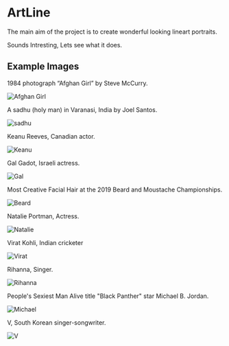 # ArtLine

The main aim of the project is to create wonderful looking lineart portraits. 

Sounds Intresting, Lets see what it does.

## Example Images

1984 photograph “Afghan Girl” by Steve McCurry.

![Afghan Girl](https://i.imgur.com/NDE3QW4.jpg)

A sadhu (holy man) in Varanasi, India by Joel Santos.

![sadhu](https://i.imgur.com/PXLTBbJ.jpg)

Keanu Reeves, Canadian actor.

![Keanu](https://i.imgur.com/labkc8V.jpg)

Gal Gadot, Israeli actress.

![Gal](https://i.imgur.com/bF91WY6.jpg)

Most Creative Facial Hair at the 2019 Beard and Moustache Championships.

![Beard](https://i.imgur.com/yNtwLCJ.jpg)

Natalie Portman, Actress.

![Natalie](https://i.imgur.com/pmaJ6fl.jpg)

Virat Kohli, Indian cricketer

![Virat](https://i.imgur.com/jg76waU.jpg)

Rihanna, Singer.

![Rihanna](https://i.imgur.com/KLiF6kT.jpg)

People's Sexiest Man Alive title  "Black Panther" star Michael B. Jordan.

![Michael](https://i.imgur.com/apAGk7M.jpg)

V, South Korean singer-songwriter.

![V](https://i.imgur.com/egQRTYj.jpg)

